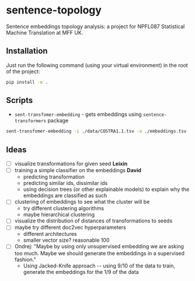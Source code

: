 # sentence-topology
Sentence embeddings topology analysis: a project for NPFL087 Statistical Machine Translation at MFF UK.

## Installation

Just run the following command (using your virtual environment) in the root of
the project:

```bash
pip install -e .
```

## Scripts

- `sent-transfomer-embedding` - gets embeddings using `sentence-transformers`
  package

```bash
sent-transfomer-embedding -i ./data/COSTRA1.1.tsv -o ./embeddings.tsv
```

## Ideas

- [ ] visualize transformations for given seed **Leixin**
- [ ] training a simple classifier on the embeddings **David**
  - predicting transformation
  - predicting similar ids, dissimilar ids
  - using decision trees (or other explainable models) to explain why the embeddings are classified as such
- [ ] clustering of embeddings to see what the cluster will be
  - try different clustering algorithms
  - maybe hierarchical clustering
- [ ] visualize the distribution of distances of transformations to seeds
- [ ] maybe try different doc2vec hyperparameters
  - different architectures
  - smaller vector size? reasonable 100
- [ ] Ondrej: "Maybe by using only unsupervised embedding we are asking too much. Maybe we should generate the embeddings in a supervised fashion."
  - Using Jacked-Knife approach -- using 9/10 of the data to train, generate the embeddings for the 1/9 of the data
